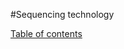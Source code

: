 #Sequencing technology


[Table of contents](https://isugenomics.github.io/bioinformatics-workbook/)
